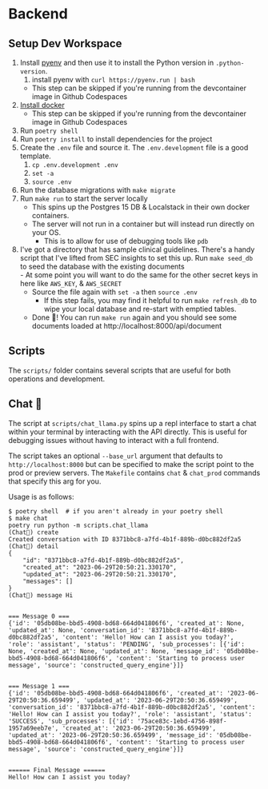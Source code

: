 # Backend
## Setup Dev Workspace
1. Install [pyenv](https://github.com/pyenv/pyenv#automatic-installer) and then use it to install the Python version in `.python-version`.
    1. install pyenv with `curl https://pyenv.run | bash`
    * This step can be skipped if you're running from the devcontainer image in Github Codespaces
1. [Install docker](https://docs.docker.com/engine/install/)
    * This step can be skipped if you're running from the devcontainer image in Github Codespaces
1. Run `poetry shell`
1. Run `poetry install` to install dependencies for the project
1. Create the `.env` file and source it. The `.env.development` file is a good template.
    1. `cp .env.development .env`
    1. `set -a`
    1. `source .env`
1. Run the database migrations with `make migrate`
1. Run `make run` to start the server locally
    - This spins up the Postgres 15 DB & Localstack in their own docker containers.
    - The server will not run in a container but will instead run directly on your OS.
        - This is to allow for use of debugging tools like `pdb`
1. I've got a directory that has sample clinical guidelines. There's a handy script that I've lifted from SEC insights to set this up. Run `make seed_db` to seed the database with the existing documents     
        - At some point you will want to do the same for the other secret keys in here like `AWS_KEY`, & `AWS_SECRET`
    - Source the file again with `set -a` then `source .env`
        - If this step fails, you may find it helpful to run `make refresh_db` to wipe your local database and re-start with emptied tables.
    - Done 🏁! You can run `make run` again and you should see some documents loaded at http://localhost:8000/api/document

## Scripts
The `scripts/` folder contains several scripts that are useful for both operations and development.

## Chat 🦙
The script at `scripts/chat_llama.py` spins up a repl interface to start a chat within your terminal by interacting with the API directly. This is useful for debugging issues without having to interact with a full frontend.

The script takes an optional `--base_url` argument that defaults to `http://localhost:8000` but can be specified to make the script point to the prod or preview servers. The `Makefile` contains `chat` & `chat_prod` commands that specify this arg for you.

Usage is as follows:

```
$ poetry shell  # if you aren't already in your poetry shell
$ make chat
poetry run python -m scripts.chat_llama
(Chat🦙) create
Created conversation with ID 8371bbc8-a7fd-4b1f-889b-d0bc882df2a5
(Chat🦙) detail
{
    "id": "8371bbc8-a7fd-4b1f-889b-d0bc882df2a5",
    "created_at": "2023-06-29T20:50:21.330170",
    "updated_at": "2023-06-29T20:50:21.330170",
    "messages": []
}
(Chat🦙) message Hi


=== Message 0 ===
{'id': '05db08be-bbd5-4908-bd68-664d041806f6', 'created_at': None, 'updated_at': None, 'conversation_id': '8371bbc8-a7fd-4b1f-889b-d0bc882df2a5', 'content': 'Hello! How can I assist you today?', 'role': 'assistant', 'status': 'PENDING', 'sub_processes': [{'id': None, 'created_at': None, 'updated_at': None, 'message_id': '05db08be-bbd5-4908-bd68-664d041806f6', 'content': 'Starting to process user message', 'source': 'constructed_query_engine'}]}


=== Message 1 ===
{'id': '05db08be-bbd5-4908-bd68-664d041806f6', 'created_at': '2023-06-29T20:50:36.659499', 'updated_at': '2023-06-29T20:50:36.659499', 'conversation_id': '8371bbc8-a7fd-4b1f-889b-d0bc882df2a5', 'content': 'Hello! How can I assist you today?', 'role': 'assistant', 'status': 'SUCCESS', 'sub_processes': [{'id': '75ace83c-1ebd-4756-898f-1957a69eeb7e', 'created_at': '2023-06-29T20:50:36.659499', 'updated_at': '2023-06-29T20:50:36.659499', 'message_id': '05db08be-bbd5-4908-bd68-664d041806f6', 'content': 'Starting to process user message', 'source': 'constructed_query_engine'}]}


====== Final Message ======
Hello! How can I assist you today?
```
